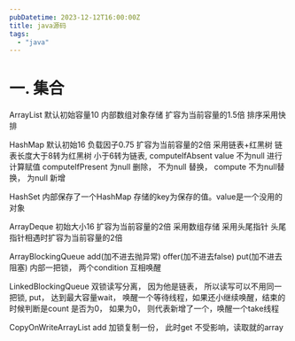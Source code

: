 ```yaml
---
pubDatetime: 2023-12-12T16:00:00Z
title: java源码
tags:
  - "java"
---
```


# 一. 集合

ArrayList 默认初始容量10 内部数组对象存储 扩容为当前容量的1.5倍 排序采用快排

HashMap 默认初始16 负载因子0.75 扩容为当前容量的2倍 采用链表+红黑树 链表长度大于8转为红黑树 小于6转为链表, computeIfAbsent value 不为null 进行计算赋值 computeIfPresent 为null 删除， 不为null 替换， compute 不为null替换， 为null 新增

HashSet 内部保存了一个HashMap 存储的key为保存的值。value是一个没用的对象

ArrayDeque 初始大小16 扩容为当前容量的2倍 采用数组存储 采用头尾指针 头尾指针相遇时扩容为当前容量的2倍

ArrayBlockingQueue add(加不进去抛异常) offer(加不进去false) put(加不进去阻塞) 内部一把锁， 两个condition 互相唤醒

LinkedBlockingQueue 双锁读写分离， 因为他是链表， 所以读写可以不用同一把锁, put， 达到最大容量wait， 唤醒一个等待线程，如果还小继续唤醒，结束的时候判断是count 是否为0， 如果为0， 则代表新增了一个，唤醒一个take线程

CopyOnWriteArrayList add 加锁复制一份， 此时get 不受影响，读取就的array

